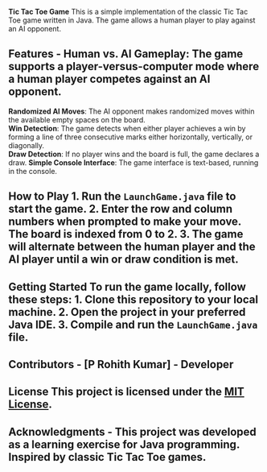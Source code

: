 **Tic Tac Toe Game**  This is a simple implementation of the classic Tic Tac Toe game written in Java. 
The game allows a human player to play against an AI opponent.  
## Features  - **Human vs. AI Gameplay**: The game supports a player-versus-computer mode where a human player competes against an AI opponent. 
**Randomized AI Moves**: The AI opponent makes randomized moves within the available empty spaces on the board.  
**Win Detection**: The game detects when either player achieves a win by forming a line of three consecutive marks either horizontally, vertically, or diagonally.  
**Draw Detection**: If no player wins and the board is full, the game declares a draw. 
**Simple Console Interface**: The game interface is text-based, running in the console.  
## How to Play  1. Run the `LaunchGame.java` file to start the game. 2. Enter the row and column numbers when prompted to make your move. The board is indexed from 0 to 2. 3. The game will alternate between the human player and the AI player until a win or draw condition is met.  
## Getting Started  To run the game locally, follow these steps:  1. Clone this repository to your local machine. 2. Open the project in your preferred Java IDE. 3. Compile and run the `LaunchGame.java` file.  
## Contributors  - [P Rohith Kumar] - Developer  
## License  This project is licensed under the [MIT License](LICENSE).  
## Acknowledgments  - This project was developed as a learning exercise for Java programming. Inspired by classic Tic Tac Toe games.
